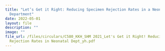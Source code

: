 ```yaml
---
title: "Let’s Get it Right: Reducing Specimen Rejection Rates in a Neonatal
  Department"
date: 2022-05-01
layout: file
description: ""
image: ""
file_url: /files/circulars/C580_KKH_SHM 2021_Let's Get it Right! Reducing Specimen
  Rejection Rates in Neonatal Dept_yh.pdf
---
```

